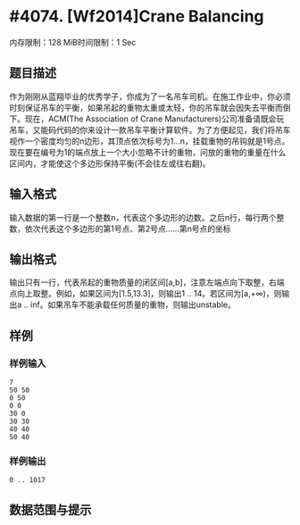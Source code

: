 # #4074. [Wf2014]Crane Balancing

内存限制：128 MiB时间限制：1 Sec

## 题目描述

 作为刚刚从蓝翔毕业的优秀学子，你成为了一名吊车司机。在施工作业中，你必须时刻保证吊车的平衡，如果吊起的重物太重或太轻，你的吊车就会因失去平衡而倒下。现在，ACM(The Association of Crane Manufacturers)公司准备请既会玩吊车，又能码代码的你来设计一款吊车平衡计算软件。为了方便起见，我们将吊车视作一个密度均匀的n边形，其顶点依次标号为1...n，挂载重物的吊钩就是1号点。现在要在编号为1的端点放上一个大小忽略不计的重物，问放的重物的重量在什么区间内，才能使这个多边形保持平衡(不会往左或往右翻)。

## 输入格式

输入数据的第一行是一个整数n，代表这个多边形的边数。之后n行，每行两个整数，依次代表这个多边形的第1号点、第2号点......第n号点的坐标

## 输出格式

 输出只有一行，代表吊起的重物质量的闭区间[a,b]，注意左端点向下取整，右端点向上取整。例如，如果区间为[1.5,13.3]，则输出1 .. 14。若区间为[a,+&infin;)，则输出a .. inf。如果吊车不能承载任何质量的重物，则输出unstable。

## 样例

### 样例输入

    
    7
    50 50
    0 50
    0 0
    30 0
    30 30
    40 40
    50 40
    
    

### 样例输出

    
    0 .. 1017
    
    

## 数据范围与提示
